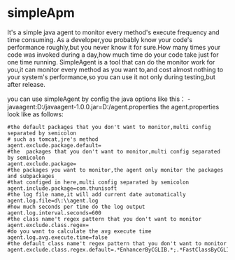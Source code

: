 # simpleApm
It's a simple java agent to monitor every method's execute frequency and time consuming.
As a developer,you probably know your code's performance roughly,but you never know it for sure.How many times your code was 
invoked during a day,how much time do your code take just for one time running.
SimpleAgent is a tool that can do the monitor work for you,it can monitor every method as you want to,and cost almost nothing
to your system's performance,so you can use it not only during testing,but after release.

you can use simpleAgent by config the java options like this： 
-javaagent:D:/javaagent-1.0.0.jar=D:/agent.properties
the agent.properties look like as follows:
   
    #the default packages that you don't want to monitor,multi config separated by semicolon 
    # such as tomcat,jre's method
    agent.exclude.package.default=
    #the  packages that you don't want to monitor,multi config separated by semicolon 
    agent.exclude.package=
    #the packages you want to monitor,the agent only monitor the packages and subpackages 
    #that configed in here,multi config separated by semicolon 
    agent.include.package=com.thunisoft
    #the log file name,it will add current date automatically
    agent.log.file=d\:\\agent.log
    #how much seconds per time do the log output
    agent.log.interval.seconds=600
    #the class name't regex pattern that you don't want to monitor
    agent.exclude.class.regex=
    #do you want to calculate the avg execute time
    agent.log.avg.execute.time=false
    #the default class name't regex pattern that you don't want to monitor
    agent.exclude.class.regex.default=.*EnhancerByCGLIB.*;.*FastClassByCGLIB.*
   
   
